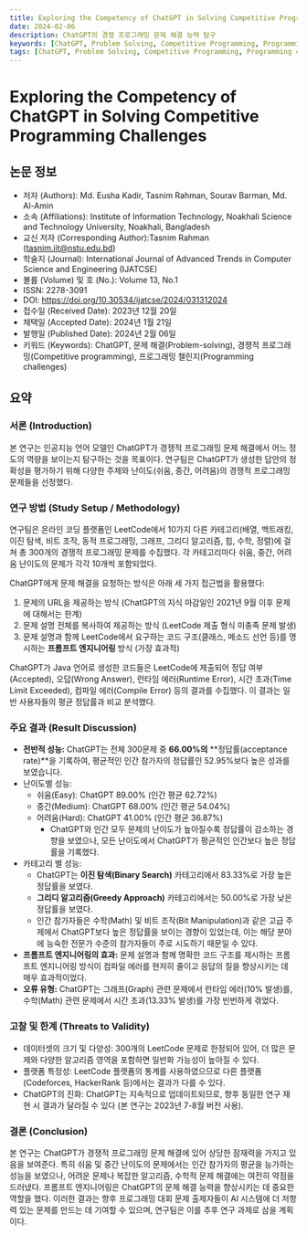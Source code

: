 ```yaml
---
title: Exploring the Competency of ChatGPT in Solving Competitive Programming Challenges
date: 2024-02-06
description: ChatGPT의 경쟁 프로그래밍 문제 해결 능력 탐구
keywords: [ChatGPT, Problem Solving, Competitive Programming, Programming challenges, Large Language Models]
tags: [ChatGPT, Problem Solving, Competitive Programming, Programming challenges, Large Language Models]
---
```


# Exploring the Competency of ChatGPT in Solving Competitive Programming Challenges

## 논문 정보

-   저자 (Authors): Md. Eusha Kadir, Tasnim Rahman, Sourav Barman, Md. Al-Amin
-   소속 (Affiliations): Institute of Information Technology, Noakhali Science and Technology University, Noakhali, Bangladesh
-   교신 저자 (Corresponding Author):Tasnim Rahman (tasnim.iit@nstu.edu.bd)
-   학술지 (Journal): International Journal of Advanced Trends in Computer Science and Engineering (IJATCSE)
-   볼륨 (Volume) 및 호 (No.): Volume 13, No.1
-   ISSN: 2278-3091
-   DOI: https://doi.org/10.30534/ijatcse/2024/031312024
-   접수일 (Received Date): 2023년 12월 20일
-   채택일 (Accepted Date): 2024년 1월 21일
-   발행일 (Published Date): 2024년 2월 06일
-   키워드 (Keywords): ChatGPT, 문제 해결(Problem-solving), 경쟁적 프로그래밍(Competitive programming), 프로그래밍 챌린지(Programming challenges)

<!-- truncate -->

## 요약

### 서론 (Introduction)

본 연구는 인공지능 언어 모델인 ChatGPT가 경쟁적 프로그래밍 문제 해결에서 어느 정도의 역량을 보이는지 탐구하는 것을 목표이다.
연구팀은 ChatGPT가 생성한 답안의 정확성을 평가하기 위해 다양한 주제와 난이도(쉬움, 중간, 어려움)의 경쟁적 프로그래밍 문제들을 선정했다.

### 연구 방법 (Study Setup / Methodology)

연구팀은 온라인 코딩 플랫폼인 LeetCode에서 10가지 다른 카테고리(배열, 백트래킹, 이진 탐색, 비트 조작, 동적 프로그래밍, 그래프, 그리디 알고리즘, 힙, 수학, 정렬)에 걸쳐 총 300개의 경쟁적 프로그래밍 문제를 수집했다.
각 카테고리마다 쉬움, 중간, 어려움 난이도의 문제가 각각 10개씩 포함되었다.

ChatGPT에게 문제 해결을 요청하는 방식은 아래 세 가지 접근법을 활용했다:

1.  문제의 URL을 제공하는 방식 (ChatGPT의 지식 마감일인 2021년 9월 이후 문제에 대해서는 한계)
2.  문제 설명 전체를 복사하여 제공하는 방식 (LeetCode 제출 형식 미충족 문제 발생)
3.  문제 설명과 함께 LeetCode에서 요구하는 코드 구조(클래스, 메소드 선언 등)를 명시하는 **프롬프트 엔지니어링** 방식 (가장 효과적)

ChatGPT가 Java 언어로 생성한 코드들은 LeetCode에 제출되어 정답 여부(Accepted), 오답(Wrong Answer), 런타임 에러(Runtime Error), 시간 초과(Time Limit Exceeded), 컴파일 에러(Compile Error) 등의 결과를 수집했다.
이 결과는 일반 사용자들의 평균 정답률과 비교 분석했다.

### 주요 결과 (Result Discussion)

-   **전반적 성능:** ChatGPT는 전체 300문제 중 **66.00%의** **정답률(acceptance rate)**을 기록하여, 평균적인 인간 참가자의 정답률인 52.95%보다 높은 성과를 보였습니다.
-   난이도별 성능:
    -   쉬움(Easy): ChatGPT 89.00% (인간 평균 62.72%)
    -   중간(Medium): ChatGPT 68.00% (인간 평균 54.04%)
    -   어려움(Hard): ChatGPT 41.00% (인간 평균 36.87%)
        -   ChatGPT와 인간 모두 문제의 난이도가 높아질수록 정답률이 감소하는 경향을 보였으나, 모든 난이도에서 ChatGPT가 평균적인 인간보다 높은 정답률을 기록했다.
-   카테고리 별 성능:
    -   ChatGPT는 **이진 탐색(Binary Search)** 카테고리에서 83.33%로 가장 높은 정답률을 보였다.
    -   **그리디 알고리즘(Greedy Approach)** 카테고리에서는 50.00%로 가장 낮은 정답률을 보였다.
    -   인간 참가자들은 수학(Math) 및 비트 조작(Bit Manipulation)과 같은 고급 주제에서 ChatGPT보다 높은 정답률을 보이는 경향이 있었는데, 이는 해당 분야에 능숙한 전문가 수준의 참가자들이 주로 시도하기 때문일 수 있다.
-   **프롬프트 엔지니어링의 효과:** 문제 설명과 함께 명확한 코드 구조를 제시하는 프롬프트 엔지니어링 방식이 컴파일 에러를 현저히 줄이고 응답의 질을 향상시키는 데 매우 효과적이었다.
-   **오류 유형:** ChatGPT는 그래프(Graph) 관련 문제에서 런타임 에러(10% 발생)를, 수학(Math) 관련 문제에서 시간 초과(13.33% 발생)를 가장 빈번하게 겪었다.

### 고찰 및 한계 (Threats to Validity)

-   데이터셋의 크기 및 다양성: 300개의 LeetCode 문제로 한정되어 있어, 더 많은 문제와 다양한 알고리즘 영역을 포함하면 일반화 가능성이 높아질 수 있다.
-   플랫폼 특정성: LeetCode 플랫폼의 통계를 사용하였으므로 다른 플랫폼(Codeforces, HackerRank 등)에서는 결과가 다를 수 있다.
-   ChatGPT의 진화: ChatGPT는 지속적으로 업데이트되므로, 향후 동일한 연구 재현 시 결과가 달라질 수 있다 (본 연구는 2023년 7-8월 버전 사용).

### 결론 (Conclusion)

본 연구는 ChatGPT가 경쟁적 프로그래밍 문제 해결에 있어 상당한 잠재력을 가지고 있음을 보여준다.
특히 쉬움 및 중간 난이도의 문제에서는 인간 참가자의 평균을 능가하는 성능을 보였으나, 어려운 문제나 복잡한 알고리즘, 수학적 문제 해결에는 여전히 약점을 드러냈다.
프롬프트 엔지니어링은 ChatGPT의 문제 해결 능력을 향상시키는 데 중요한 역할을 했다.
이러한 결과는 향후 프로그래밍 대회 문제 출제자들이 AI 시스템에 더 저항력 있는 문제를 만드는 데 기여할 수 있으며, 연구팀은 이를 추후 연구 과제로 삼을 계획이다.